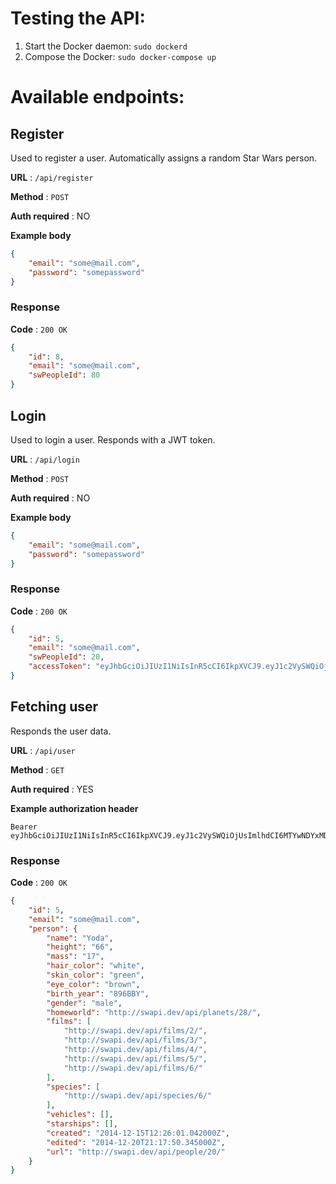 # Testing the API:

1. Start the Docker daemon: `sudo dockerd`
2. Compose the Docker: `sudo docker-compose up`


# Available endpoints:

## Register
Used to register a user. Automatically assigns a random Star Wars person.

**URL** : `/api/register`

**Method** : `POST`

**Auth required** : NO

**Example body**

```json
{
    "email": "some@mail.com",
    "password": "somepassword"
}
```

### Response

**Code** : `200 OK`

```json
{
    "id": 8,
    "email": "some@mail.com",
    "swPeopleId": 80
}
```

## Login
Used to login a user. Responds with a JWT token.

**URL** : `/api/login`

**Method** : `POST`

**Auth required** : NO

**Example body**

```json
{
    "email": "some@mail.com",
    "password": "somepassword"
}
```

### Response

**Code** : `200 OK`

```json
{
    "id": 5,
    "email": "some@mail.com",
    "swPeopleId": 20,
    "accessToken": "eyJhbGciOiJIUzI1NiIsInR5cCI6IkpXVCJ9.eyJ1c2VySWQiOjUsImlhdCI6MTYwNDYxMTgyNCwiZXhwIjoxNjA0Njk4MjI0fQ.X0b64Nu_gtmeZVdzTbUL0rph8PTsKsPIRhQXuN5-7Fs"
}
```

## Fetching user
Responds the user data.

**URL** : `/api/user`

**Method** : `GET`

**Auth required** : YES

**Example authorization header**

```
Bearer eyJhbGciOiJIUzI1NiIsInR5cCI6IkpXVCJ9.eyJ1c2VySWQiOjUsImlhdCI6MTYwNDYxMDA5MywiZXhwIjoxNjA0Njk2NDkzfQ.gWMgf6OMG14vjMI6u2imemUm0oFt8ZteSCwpwQNgHYg
```

### Response

**Code** : `200 OK`

```json
{
    "id": 5,
    "email": "some@mail.com",
    "person": {
        "name": "Yoda",
        "height": "66",
        "mass": "17",
        "hair_color": "white",
        "skin_color": "green",
        "eye_color": "brown",
        "birth_year": "896BBY",
        "gender": "male",
        "homeworld": "http://swapi.dev/api/planets/28/",
        "films": [
            "http://swapi.dev/api/films/2/",
            "http://swapi.dev/api/films/3/",
            "http://swapi.dev/api/films/4/",
            "http://swapi.dev/api/films/5/",
            "http://swapi.dev/api/films/6/"
        ],
        "species": [
            "http://swapi.dev/api/species/6/"
        ],
        "vehicles": [],
        "starships": [],
        "created": "2014-12-15T12:26:01.042000Z",
        "edited": "2014-12-20T21:17:50.345000Z",
        "url": "http://swapi.dev/api/people/20/"
    }
}
```